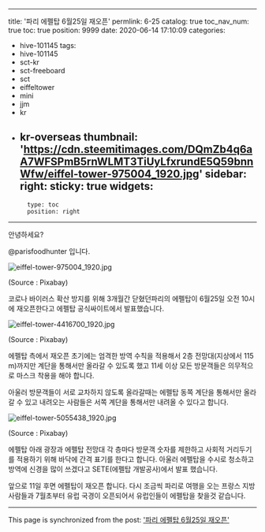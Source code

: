 
---
title: '파리 에펠탑 6월25일 재오픈'
permlink: 6-25
catalog: true
toc_nav_num: true
toc: true
position: 9999
date: 2020-06-14 17:10:09
categories:
- hive-101145
tags:
- hive-101145
- sct-kr
- sct-freeboard
- sct
- eiffeltower
- mini
- jjm
- kr
- kr-overseas
thumbnail: 'https://cdn.steemitimages.com/DQmZb4q6aA7WFSPmB5rnWLMT3TiUyLfxrundE5Q59bnnWfw/eiffel-tower-975004_1920.jpg'
sidebar:
    right:
        sticky: true
widgets:
    -
        type: toc
        position: right
---


안녕하세요?

@parisfoodhunter 입니다. 

![eiffel-tower-975004_1920.jpg](https://cdn.steemitimages.com/DQmZb4q6aA7WFSPmB5rnWLMT3TiUyLfxrundE5Q59bnnWfw/eiffel-tower-975004_1920.jpg)

(Source : Pixabay)

코로나 바이러스 확산 방지를 위해  3개월간 닫혔던파리의 에펠탑이 6월25일 오전 10시에 재오픈한다고 에펠탑 공식싸이트에서 발표했습니다. 

![eiffel-tower-4416700_1920.jpg](https://cdn.steemitimages.com/DQmUm7tgQfeFrcm4iTvfB9H1z7YbKVFQx5oX3gBSyVb3tL3/eiffel-tower-4416700_1920.jpg)

(Source : Pixabay)

에펠탑 측에서 재오픈 초기에는 엄격한 방역 수칙을 적용해서 2층 전망대(지상에서 115 m)까지만 계단을 통해서만 올라갈 수 있도록 했고 11세 이상 모든 방문객들은 의무적으로 마스크 착용을 해야 합니다. 

아울러 방문객들이 서로 교차하지 않도록 올라갈때는 에펠탑 동쪽 계단을 통해서만 올라갈 수 있고 내려오는 사람들은 서쪽 계단을 통해서만 내려올 수 있다고 합니다. 

![eiffel-tower-5055438_1920.jpg](https://cdn.steemitimages.com/DQmdWGwnHdXHSGt4BGUWqQD28ar5KiiBhyQdgEYtCGGBKBe/eiffel-tower-5055438_1920.jpg)

(Source : Pixabay)

에펠탑 아래 광장과 에펠탑 전망대 각 층마다 방문객 숫자를 제한하고 사회적 거리두기를 적용하기 위해 바닥에 간격 표기를 한다고 합니다. 아울러 에펠탑을 수시로 청소하고 방역에 신경을 많이 쓰겠다고 SETE(에펠탑 개발공사)에서 발표 했습니다. 

앞으로 11일 후면 에펠탑이 재오픈 합니다.  다시 조금씩 파리로 여행을 오는 프랑스 지방 사람들과 7월초부터 유럽 국경이 오픈되어서 유럽인들이 에펠탑을 찾을것 같습니다.

- - -

This page is synchronized from the post: ['파리 에펠탑 6월25일 재오픈'](https://steemit.com/@parisfoodhunter/6-25)
